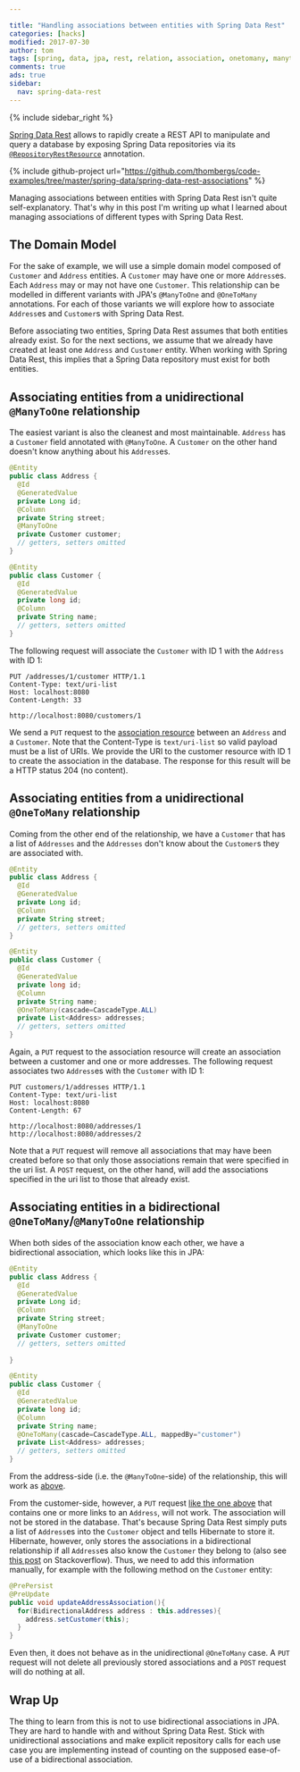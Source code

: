 ```yaml
---

title: "Handling associations between entities with Spring Data Rest"
categories: [hacks]
modified: 2017-07-30
author: tom
tags: [spring, data, jpa, rest, relation, association, onetomany, manytoone, unidirectional, bidirectional]
comments: true
ads: true
sidebar:
  nav: spring-data-rest
---
```


{% include sidebar_right %}

[Spring Data Rest](https://projects.spring.io/spring-data-rest/) allows to rapidly create a REST API to manipulate
and query a database by exposing Spring Data repositories via its [`@RepositoryRestResource`](http://docs.spring.io/autorepo/docs/spring-data-rest/current/api/org/springframework/data/rest/core/annotation/RepositoryRestResource.html) annotation.

{% include github-project url="https://github.com/thombergs/code-examples/tree/master/spring-data/spring-data-rest-associations" %}
 
Managing associations between entities with Spring Data Rest isn't quite self-explanatory. That's why in this post
I'm writing up what I learned about managing associations of different types with Spring Data Rest.

## The Domain Model

For the sake of example, we will use a simple domain model composed of `Customer` and `Address` entities. A `Customer`
may have one or more `Address`es. Each `Address` may or may not have one `Customer`. This relationship can
be modelled in different variants with JPA's `@ManyToOne` and `@OneToMany` annotations. For each
of those variants we will explore how to associate `Address`es and `Customer`s with Spring Data Rest.

Before associating two entities, Spring Data Rest assumes that both entities already exist. So for the
next sections, we assume that we already have created at least one `Address` and `Customer` entity. 
When working with Spring Data Rest, this implies that a Spring Data repository must exist for both entities.

<a name="manyToOne"></a>
## Associating entities from a unidirectional `@ManyToOne` relationship 

The easiest variant is also the cleanest and most maintainable. `Address` has a `Customer` field annotated with
`@ManyToOne`. A `Customer` on the other hand doesn't know anything about his `Address`es.

```java
@Entity
public class Address {
  @Id
  @GeneratedValue 
  private Long id;
  @Column
  private String street;
  @ManyToOne
  private Customer customer;
  // getters, setters omitted
}

@Entity
public class Customer {
  @Id
  @GeneratedValue
  private long id;
  @Column
  private String name;
  // getters, setters omitted
}
```

The following request will associate the `Customer` with ID 1 with the `Address` with ID 1:   

```text
PUT /addresses/1/customer HTTP/1.1
Content-Type: text/uri-list
Host: localhost:8080
Content-Length: 33

http://localhost:8080/customers/1
```

We send a `PUT` request to the [association resource](https://docs.spring.io/spring-data/rest/docs/current/reference/html/#repository-resources.association-resource)
between an `Address` and a `Customer`.
Note that the Content-Type is `text/uri-list` so valid payload must be a list of URIs. We provide the URI to
the customer resource with ID 1 to create the association in the database. The response for this result will
be a HTTP status 204 (no content).

## Associating entities from a unidirectional `@OneToMany` relationship

Coming from the other end of the relationship, we have a `Customer` that has a list of `Addresses` and the `Addresses` don't know about
the `Customer`s they are associated with.

```java
@Entity
public class Address {
  @Id
  @GeneratedValue 
  private Long id;
  @Column
  private String street;
  // getters, setters omitted
}

@Entity
public class Customer {
  @Id
  @GeneratedValue
  private long id;
  @Column
  private String name;
  @OneToMany(cascade=CascadeType.ALL)
  private List<Address> addresses;
  // getters, setters omitted
}
```

Again, a `PUT` request to the association resource will create an association between a customer and 
one or more addresses. The following request associates two `Address`es with the `Customer` with ID 1: 

<a name="manyToOne-request"></a>
```text
PUT customers/1/addresses HTTP/1.1
Content-Type: text/uri-list
Host: localhost:8080
Content-Length: 67

http://localhost:8080/addresses/1
http://localhost:8080/addresses/2
```

Note that a `PUT` request will remove all associations that may have been created before so that only those
associations remain that were specified in the uri list. A `POST` request, on the other hand, will add the
associations specified in the uri list to those that already exist.

## Associating entities in a bidirectional `@OneToMany`/`@ManyToOne` relationship

When both sides of the association know each other, we have a bidirectional association, which looks like this in 
JPA:

```java
@Entity
public class Address {
  @Id
  @GeneratedValue 
  private Long id;
  @Column
  private String street;
  @ManyToOne
  private Customer customer;
  // getters, setters omitted
  
}

@Entity
public class Customer {
  @Id
  @GeneratedValue
  private long id;
  @Column
  private String name;
  @OneToMany(cascade=CascadeType.ALL, mappedBy="customer")
  private List<Address> addresses;
  // getters, setters omitted
}
```

From the address-side (i.e. the `@ManyToOne`-side) of the relationship, this will work as [above](#manyToOne).

From the customer-side, however, a `PUT` request [like the one above](#manyToOne-request) that contains one or more links to an `Address`, will
not work. The association will not be stored in the database. That's because Spring Data Rest simply puts a 
list of `Address`es into the `Customer` object and tells Hibernate to store it. Hibernate, however, only
stores the associations in a bidirectional relationship if all `Address`es also know the `Customer` they
belong to (also see [this post](https://stackoverflow.com/questions/30464782/how-to-maintain-bi-directional-relationships-with-spring-data-rest-and-jpa)
on Stackoverflow). Thus, we need to add this information manually, for example with the following method
on the `Customer` entity:

```java
@PrePersist
@PreUpdate
public void updateAddressAssociation(){
  for(BidirectionalAddress address : this.addresses){
    address.setCustomer(this);
  }
}
```

Even then, it does not behave as in the unidirectional `@OneToMany` case. A `PUT` request will not delete 
all previously stored associations and a `POST` request will do nothing at all.

## Wrap Up

The thing to learn from this is not to use bidirectional associations in JPA. They are hard to handle
with and without Spring Data Rest. Stick with unidirectional associations and make explicit repository
calls for each use case you are implementing instead of counting on the supposed ease-of-use of
a bidirectional association.
